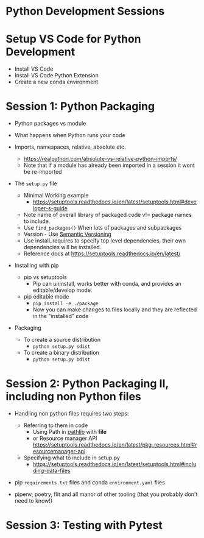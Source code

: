 # Python Development Sessions

# Setup VS Code for Python Development

* Install VS Code
* Install VS Code Python Extension
* Create a new conda environment


# Session 1: Python Packaging

* Python packages vs module
* What happens when Python runs your code
* Imports, namespaces, relative, absolute etc.
  * https://realpython.com/absolute-vs-relative-python-imports/
  * Note that if a module has already been imported in a session it wont be re-imported

* The `setup.py` file
  * Minimal Working example
    * https://setuptools.readthedocs.io/en/latest/setuptools.html#developer-s-guide
  * Note name of overall library of packaged code v!= package names to include.
  * Use `find_packages()` When lots of packages and subpackages
  * Version - Use [Semantic Versioning](https://semver.org/)
  * Use install_requires to specify top level dependencies, their own dependencies will be installed.
  * Reference docs at https://setuptools.readthedocs.io/en/latest/

* Installing with pip
  * pip vs setuptools
    * Pip can uninstall, works better with conda, and provides an editable/develop mode.
  * pip editable mode
    * `pip install -e ./package`
    * Now you can make changes to files locally and they are reflected in the "installed" code

* Packaging
  * To create a source distribution
    * `python setup.py sdist`
  * To create a binary distribution
    * `python setup.py bdist`


# Session 2: Python Packaging II, including non Python files

* Handling non python files requires two steps:
  * Referring to them in code
    * Using Path in [pathlib](https://docs.python.org/3/library/pathlib.html) with __file__
    * or Resource manager API https://setuptools.readthedocs.io/en/latest/pkg_resources.html#resourcemanager-api
  * Specifying what to include in setup.py
    * https://setuptools.readthedocs.io/en/latest/setuptools.html#including-data-files

* pip `requirements.txt` files and conda `environment.yaml` files
* pipenv, poetry, flit and all manor of other tooling (that you probably don't need to know!)

# Session 3: Testing with Pytest

